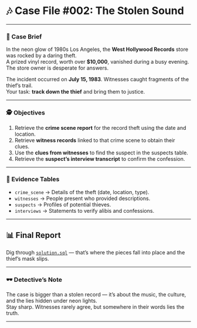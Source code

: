 # 🎶 Case File #002: The Stolen Sound

---

### 📖 Case Brief
In the neon glow of 1980s Los Angeles, the **West Hollywood Records** store was rocked by a daring theft.  
A prized vinyl record, worth over **$10,000**, vanished during a busy evening. The store owner is desperate for answers.  

The incident occurred on **July 15, 1983**. Witnesses caught fragments of the thief’s trail.  
Your task: **track down the thief** and bring them to justice.  

---

### 🕵️ Objectives
1. Retrieve the **crime scene report** for the record theft using the date and location.  
2. Retrieve **witness records** linked to that crime scene to obtain their clues.  
3. Use the **clues from witnesses** to find the suspect in the suspects table.  
4. Retrieve the **suspect’s interview transcript** to confirm the confession.  

---

### 📂 Evidence Tables
- `crime_scene` → Details of the theft (date, location, type).  
- `witnesses` → People present who provided descriptions.  
- `suspects` → Profiles of potential thieves.  
- `interviews` → Statements to verify alibis and confessions.  

---

## 📊 Final Report
Dig through [`solution.sql`](solution.sql) — that’s where the pieces fall into place and the thief’s mask slips.

---

### 🕶️ Detective’s Note
The case is bigger than a stolen record — it’s about the music, the culture, and the lies hidden under neon lights.  
Stay sharp. Witnesses rarely agree, but somewhere in their words lies the truth.  

---
